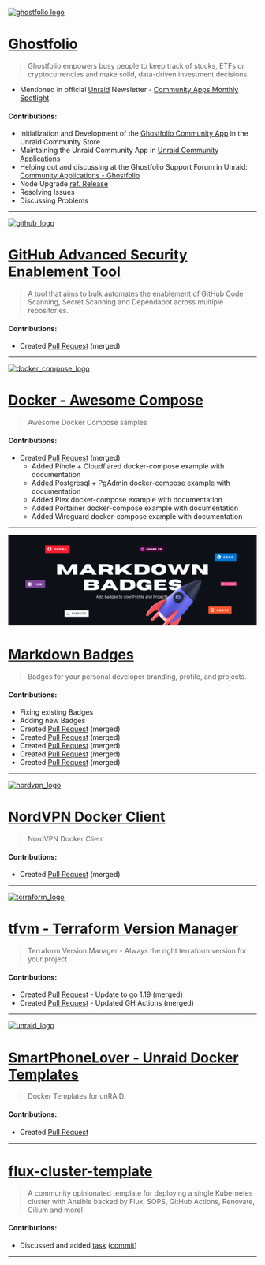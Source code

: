 [![ghostfolio logo](https://avatars.githubusercontent.com/u/82473144?s=200)](https://ghostfol.io/)
# [Ghostfolio](https://github.com/ghostfolio/ghostfolio)
> Ghostfolio empowers busy people to keep track of stocks, ETFs or cryptocurrencies and make solid, data-driven investment decisions.
- Mentioned in official [Unraid](https://unraid.net/) Newsletter - [Community Apps Monthly Spotlight](https://us18.campaign-archive.com/?u=4ce73a4dbebfb261481909068&id=a7074b61ba)

#### Contributions:
- Initialization and Development of the [Ghostfolio Community App](https://unraid.net/community/apps?q=ghostfolio) in the Unraid Community Store
- Maintaining the Unraid Community App in [Unraid Community Applications](https://github.com/LeonStoldt/Unraid-Community-Applications)
- Helping out and discussing at the Ghostfolio Support Forum in Unraid: [Community Applications - Ghostfolio](https://forums.unraid.net/topic/123829-support-community-applications-ghostfolio/)
- Node Upgrade [ref. Release](https://github.com/ghostfolio/ghostfolio/releases/tag/1.230.0)
- Resolving Issues
- Discussing Problems

---

[![github_logo](https://github.githubassets.com/images/modules/logos_page/GitHub-Mark.png)](https://github.com)
# [GitHub Advanced Security Enablement Tool](https://github.com/NickLiffen/ghas-enablement)
> A tool that aims to bulk automates the enablement of GitHub Code Scanning, Secret Scanning and Dependabot across multiple repositories.

#### Contributions:
- Created [Pull Request](https://github.com/NickLiffen/ghas-enablement/pull/87) (merged)

---

[![docker_compose_logo](https://gitlab.developers.cam.ac.uk/uploads/-/system/project/avatar/4542/compose.png)](https://gitlab.developers.cam.ac.uk/uploads/-/system/project/avatar/4542/compose.png)
# [Docker - Awesome Compose](https://github.com/docker/awesome-compose)
> Awesome Docker Compose samples

#### Contributions:
- Created [Pull Request](https://github.com/docker/awesome-compose/pull/160) (merged)
  - Added Pihole + Cloudflared docker-compose example with documentation
  - Added Postgresql + PgAdmin docker-compose example with documentation
  - Added Plex docker-compose example with documentation
  - Added Portainer docker-compose example with documentation
  - Added Wireguard docker-compose example with documentation

---

[![markdown_badges_logo](https://raw.githubusercontent.com/Ileriayo/markdown-badges/master/assets/Banner/Markdown-badges-banner-kohasummons.png)](https://raw.githubusercontent.com/Ileriayo/markdown-badges/master/assets/Banner/Markdown-badges-banner-kohasummons.png)
# [Markdown Badges](https://github.com/Ileriayo/markdown-badges)
> Badges for your personal developer branding, profile, and projects.

#### Contributions:
- Fixing existing Badges
- Adding new Badges
- Created [Pull Request](https://github.com/Ileriayo/markdown-badges/pull/178) (merged)
- Created [Pull Request](https://github.com/Ileriayo/markdown-badges/pull/181) (merged)
- Created [Pull Request](https://github.com/Ileriayo/markdown-badges/pull/183) (merged)
- Created [Pull Request](https://github.com/Ileriayo/markdown-badges/pull/234) (merged)
- Created [Pull Request](https://github.com/Ileriayo/markdown-badges/pull/369) (merged)

---

[![nordvpn_logo](https://raw.githubusercontent.com/bubuntux/nordvpn/master/.img/NordVpn_logo.png)](https://raw.githubusercontent.com/bubuntux/nordvpn/master/.img/NordVpn_logo.png)
# [NordVPN Docker Client](https://github.com/bubuntux/nordvpn)
> NordVPN Docker Client

#### Contributions:
- Created [Pull Request](https://github.com/bubuntux/nordvpn/pull/380) (merged)

---

[![terraform_logo](https://www.hashicorp.com/_next/static/media/color.a2290c13.svg)](https://www.hashicorp.com/_next/static/media/color.a2290c13.svg)
# [tfvm - Terraform Version Manager](https://github.com/cbuschka/tfvm)
> Terraform Version Manager - Always the right terraform version for your project

#### Contributions:
- Created [Pull Request](https://github.com/cbuschka/tfvm/pull/40) - Update to go 1.19 (merged)
- Created [Pull Request](https://github.com/cbuschka/tfvm/pull/41) - Updated GH Actions (merged)

---

[![unraid_logo](https://craftassets.unraid.net/uploads/seo-unraid.png?mtime=20180827134547&focal=none)](https://craftassets.unraid.net/uploads/seo-unraid.png?mtime=20180827134547&focal=none)
# [SmartPhoneLover - Unraid Docker Templates](https://github.com/SmartPhoneLover/unraid-docker-templates)
> Docker Templates for unRAID.

#### Contributions:
- Created [Pull Request](https://github.com/SmartPhoneLover/unraid-docker-templates/pull/10)

---

# [flux-cluster-template](https://github.com/onedr0p/flux-cluster-template)
> A community opinionated template for deploying a single Kubernetes cluster with Ansible backed by Flux, SOPS, GitHub Actions, Renovate, Cilium and more!

#### Contributions:
- Discussed and added [task](https://github.com/onedr0p/flux-cluster-template/discussions/838#discussioncomment-7709440) ([commit](https://github.com/onedr0p/flux-cluster-template/commit/c749ff8f902d1745da07a9657474748fbb5b8d75))

---
